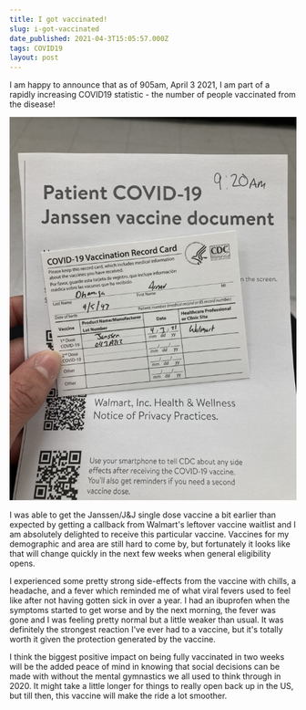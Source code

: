 ```yaml
---
title: I got vaccinated!
slug: i-got-vaccinated
date_published: 2021-04-3T15:05:57.000Z
tags: COVID19
layout: post
---
```


I am happy to announce that as of 905am, April 3 2021, I am part of a rapidly increasing COVID19 statistic - the number of people vaccinated from the disease!

![](/content/images/2021/IMG_6706.jpg)

I was able to get the Janssen/J&J single dose vaccine a bit earlier than expected by getting a callback from Walmart's leftover vaccine waitlist and I am absolutely delighted to receive this particular vaccine. Vaccines for my demographic and area are still hard to come by, but fortunately it looks like that will change quickly in the next few weeks when general eligibility opens.

I experienced some pretty strong side-effects from the vaccine with chills, a headache, and a fever which reminded me of what viral fevers used to feel like after not having gotten sick in over a year. I had an ibuprofen when the symptoms started to get worse and by the next morning, the fever was gone and I was feeling pretty normal but a little weaker than usual. It was definitely the strongest reaction I've ever had to a vaccine, but it's totally worth it given the protection generated by the vaccine.

I think the biggest positive impact on being fully vaccinated in two weeks will be the added peace of mind in knowing that social decisions can be made with without the mental gymnastics we all used to think through in 2020. It might take a little longer for things to really open back up in the US, but till then, this vaccine will make the ride a lot smoother.

<!-- Back in April 2020, it was hard to stomach that the way life had changed in the weeks following March 2020 would be here to stay for good. News sites started pushing a dismal narrative with endless articles about the "new normal" and record case counts that were almost sure to be broken the very next day. There was little to suggest back then that there would ever be a semblance of what life was like in 2019 ever again. -->

<!-- All this went on until I came across an article on April #TODO about an experimental COVID-19 vaccine developed by Oxford University which was successful in reducing COVID-19's severe symptoms to something resembling a mere head cold in macaques. From that dayon, updating myself on the latest in COVID vaccine development became a daily ritual that would last for many mnths to come. I started to tell anyone who would listen that the vaccines would be coming sooner than we think and would be our ticket out of the pandemic. As units of time blended into one another - days to weeks and then later to months, it felt like that the efficacy results of the Phase 3 trials of the vacciens could not come soon enough. Finally, in November 2020, we got to see the Pfizer/BioNTech BNT162b2 vaccine's efficacy readout, followed shortly by the results of other forerunning vaccine candidates from companies such as Moderna, AstraZeneca/Oxford, Janssen, and Novavax. The vaccines were promptly granted an Emergency Use Authorization and deployed on an unprecedented size and scale worldwide. There was finall -->